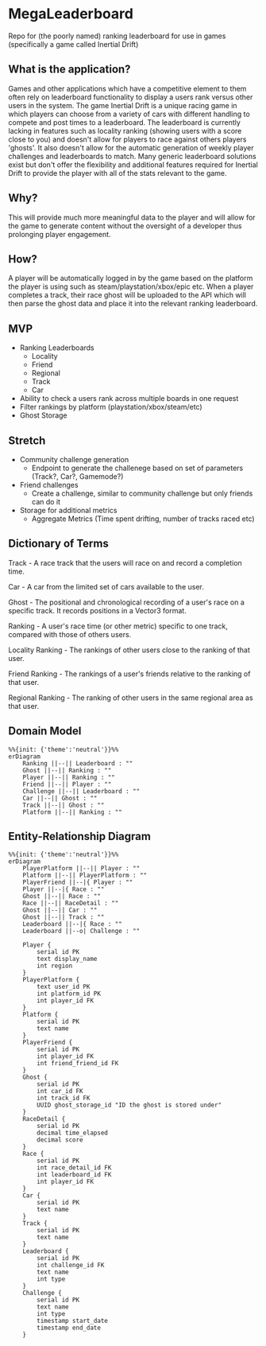 # MegaLeaderboard

Repo for (the poorly named) ranking leaderboard for use in games (specifically a game called Inertial Drift)

## What is the application?

Games and other applications which have a competitive element to them often rely on leaderboard functionality to display a users rank versus other users in the system.
The game Inertial Drift is a unique racing game in which players can choose from a variety of cars with different handling to compete and post times to a leaderboard.
The leaderboard is currently lacking in features such as locality ranking (showing users with a score close to you) and doesn't allow for players to race against others players 'ghosts'.
It also doesn't allow for the automatic generation of weekly player challenges and leaderboards to match.
Many generic leaderboard solutions exist but don't offer the flexibility and additional features required for Inertial Drift to provide the player with all of the stats relevant to the game.
 
## Why?

This will provide much more meaningful data to the player and will allow for the game to generate content without the oversight of a developer thus prolonging player engagement.

## How?

A player will be automatically logged in by the game based on the platform the player is using such as steam/playstation/xbox/epic etc.
When a player completes a track, their race ghost will be uploaded to the API which will then parse the ghost data and place it into the relevant ranking leaderboard.

## MVP

- Ranking Leaderboards
  - Locality
  - Friend
  - Regional
  - Track
  - Car
- Ability to check a users rank across multiple boards in one request
- Filter rankings by platform (playstation/xbox/steam/etc)
- Ghost Storage

## Stretch

- Community challenge generation
	- Endpoint to generate the challenege based on set of parameters (Track?, Car?, Gamemode?)
- Friend challenges
	- Create a challenge, similar to community challenge but only friends can do it
- Storage for additional metrics
  - Aggregate Metrics (Time spent drifting, number of tracks raced etc)
  
## Dictionary of Terms
Track - A race track that the users will race on and record a completion time.

Car - A car from the limited set of cars available to the user.

Ghost - The positional and chronological recording of a user's race on a specific track. It records positions in a Vector3 format.

Ranking - A user's race time (or other metric) specific to one track, compared with those of others users.

Locality Ranking - The rankings of other users close to the ranking of that user.

Friend Ranking - The rankings of a user's friends relative to the ranking of that user.

Regional Ranking - The ranking of other users in the same regional area as that user.
  
## Domain Model
``` mermaid
%%{init: {'theme':'neutral'}}%%
erDiagram
    Ranking ||--|| Leaderboard : ""
    Ghost ||--|| Ranking : ""
    Player ||--|| Ranking : ""
    Friend ||--|| Player : ""
    Challenge ||--|| Leaderboard : ""
    Car ||--|| Ghost : ""
    Track ||--|| Ghost : ""
    Platform ||--|| Ranking : ""

```

## Entity-Relationship Diagram
``` mermaid
%%{init: {'theme':'neutral'}}%%
erDiagram
    PlayerPlatform ||--|| Player : ""
    Platform ||--|| PlayerPlatform : ""
    PlayerFriend ||--|{ Player : ""
    Player ||--|{ Race : ""
    Ghost ||--|| Race : ""
    Race ||--|| RaceDetail : ""
    Ghost ||--|| Car : ""
    Ghost ||--|| Track : ""
    Leaderboard ||--|{ Race : ""
    Leaderboard ||--o| Challenge : ""

    Player {
        serial id PK
        text display_name
	    int region
    }
    PlayerPlatform {
        text user_id PK
        int platform_id PK
        int player_id FK
    }
    Platform {
        serial id PK
        text name
    }
    PlayerFriend {
        serial id PK
        int player_id FK
        int friend_friend_id FK
    }
    Ghost {
        serial id PK
        int car_id FK
        int track_id FK
        UUID ghost_storage_id "ID the ghost is stored under"
    }
    RaceDetail {
        serial id PK
        decimal time_elapsed
        decimal score
    }
    Race {
        serial id PK
        int race_detail_id FK
        int leaderboard_id FK
        int player_id FK
    }
    Car {
        serial id PK
        text name
    }
    Track {
        serial id PK
        text name
    }
    Leaderboard {
        serial id PK
        int challenge_id FK
        text name
        int type
    }
    Challenge {
        serial id PK
        text name
        int type
        timestamp start_date
        timestamp end_date
    }
```
